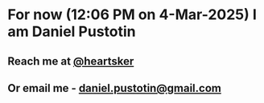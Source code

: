 # For now (12:06 PM on  4-Mar-2025) I am Daniel Pustotin
## Reach me at [@heartsker](https://t.me/heartsker)
## Or email me - daniel.pustotin@gmail.com
